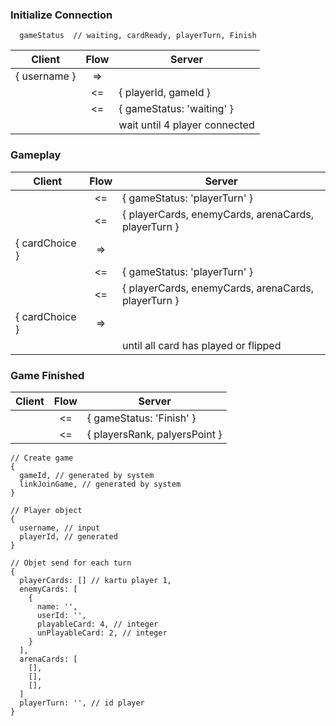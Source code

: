 ### Initialize Connection

```
  gameStatus  // waiting, cardReady, playerTurn, Finish
```

| Client        | Flow          | Server  |
| ------------- |:-------------:| -----|
| { username }  | =>            |  |
|   | <=            | { playerId, gameId } |
|   | <=            | { gameStatus: 'waiting' } |
|   |             | wait until 4 player connected |

### Gameplay


| Client        | Flow          | Server  |
| ------------- |:-------------:| -----|
|   | <=            | { gameStatus: 'playerTurn' } |
|   | <=            | { playerCards, enemyCards, arenaCards, playerTurn } |
| { cardChoice } | =>            |  |
|   | <=            | { gameStatus: 'playerTurn' } |
|   | <=            | { playerCards, enemyCards, arenaCards, playerTurn } |
| { cardChoice } | =>            |  |
| | | until all card has played or flipped |


### Game Finished

| Client        | Flow          | Server  |
| ------------- |:-------------:| -----|
|   | <=            | { gameStatus: 'Finish' } |
|   | <=            | { playersRank, palyersPoint } |



```
// Create game
{
  gameId, // generated by system
  linkJoinGame, // generated by system
}

// Player object
{
  username, // input
  playerId, // generated
}

// Objet send for each turn
{
  playerCards: [] // kartu player 1,
  enemyCards: [
    {
      name: '',
      userId: '',
      playableCard: 4, // integer
      unPlayableCard: 2, // integer
    }
  ],
  arenaCards: [
    [],
    [],
    [],
  ]
  playerTurn: '', // id player
}
```
